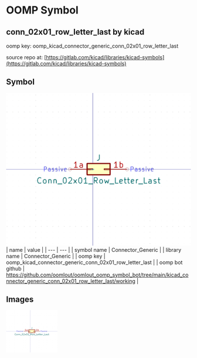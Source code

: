 # OOMP Symbol  
## conn_02x01_row_letter_last  by kicad  
  
oomp key: oomp_kicad_connector_generic_conn_02x01_row_letter_last  
  
source repo at: [https://gitlab.com/kicad/libraries/kicad-symbols](https://gitlab.com/kicad/libraries/kicad-symbols)  
## Symbol  
  
[![working.png](working_600.png)](working.png)  
| name | value | 
| --- | --- | 
| symbol name | Connector_Generic | 
| library name | Connector_Generic | 
| oomp key | oomp_kicad_connector_generic_conn_02x01_row_letter_last | 
| oomp bot github | https://github.com/oomlout/oomlout_oomp_symbol_bot/tree/main/kicad_connector_generic_conn_02x01_row_letter_last/working | 
## Images  
  
[![working.png](working_140.png)](working.png)  
